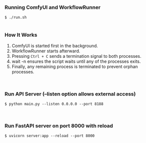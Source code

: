 ### Running ComfyUI and WorkflowRunner
`$ ./run.sh`  
<br>

### How It Works  
1. ComfyUI is started first in the background.
2. WorkflowRunner starts afterward.
3. Pressing `Ctrl + C` sends a termination signal to both processes.
4. wait -n ensures the script waits until any of the processes exits.
5. Finally, any remaining process is terminated to prevent orphan processes.


<br>

### Run API Server (–listen option allows external access)
`$ python main.py --listen 0.0.0.0 --port 8188`

<br>

### Run FastAPI server on port 8000 with reload
`$ uvicorn server:app --reload --port 8000`


